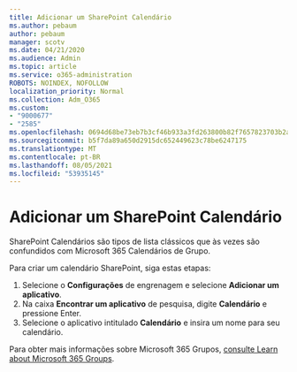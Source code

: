 ```yaml
---
title: Adicionar um SharePoint Calendário
ms.author: pebaum
author: pebaum
manager: scotv
ms.date: 04/21/2020
ms.audience: Admin
ms.topic: article
ms.service: o365-administration
ROBOTS: NOINDEX, NOFOLLOW
localization_priority: Normal
ms.collection: Adm_O365
ms.custom:
- "9000677"
- "2585"
ms.openlocfilehash: 0694d68be73eb7b3cf46b933a3fd263800b82f7657823703b2a6bf175eca6409
ms.sourcegitcommit: b5f7da89a650d2915dc652449623c78be6247175
ms.translationtype: MT
ms.contentlocale: pt-BR
ms.lasthandoff: 08/05/2021
ms.locfileid: "53935145"
---
```

# <a name="add-a-sharepoint-calendar"></a>Adicionar um SharePoint Calendário

SharePoint Calendários são tipos de lista clássicos que às vezes são confundidos com Microsoft 365 Calendários de Grupo.
 
Para criar um calendário SharePoint, siga estas etapas:
 
1.  Selecione o **Configurações** de engrenagem e selecione **Adicionar um aplicativo**.
2.  Na caixa **Encontrar um aplicativo** de pesquisa, digite **Calendário** e pressione Enter.
3.  Selecione o aplicativo intitulado **Calendário** e insira um nome para seu calendário.

Para obter mais informações sobre Microsoft 365 Grupos, [consulte Learn about Microsoft 365 Groups](https://support.office.com/article/Learn-about-Office-365-groups-b565caa1-5c40-40ef-9915-60fdb2d97fa2).


